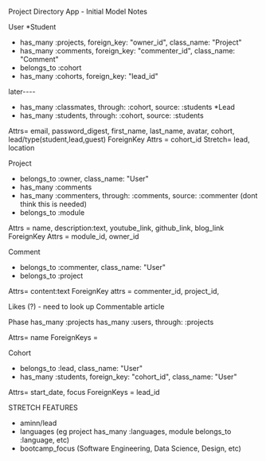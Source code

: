 Project Directory App - Initial Model Notes

User 
*Student
- has_many :projects, foreign_key: "owner_id", class_name: "Project"
- has_many :comments, foreign_key: "commenter_id", class_name: "Comment"
- belongs_to :cohort
- has_many :cohorts, foreign_key: "lead_id"


later----
- has_many :classmates, through: :cohort, source: :students
*Lead
- has_many :students, through: :cohort, source: :students

Attrs= email, password_digest, first_name, last_name, avatar, cohort, lead/type(student,lead,guest)
ForeignKey Attrs = cohort_id
Stretch= lead, location

Project 
- belongs_to :owner, class_name: "User"
- has_many :comments
- has_many :commenters, through: :comments, source: :commenter (dont think this is needed)
- belongs_to :module

Attrs = name, description:text, youtube_link, github_link, blog_link
ForeignKey Attrs = module_id, owner_id

Comment
- belongs_to :commenter, class_name: "User"
- belongs_to :project

Attrs= content:text
ForeignKey attrs = commenter_id, project_id, 

Likes (?) - need to look up Commentable article

Phase
has_many :projects
has_many :users, through: :projects

Attrs= name 
ForeignKeys = 

Cohort
- belongs_to :lead, class_name: "User"
- has_many :students, foreign_key: "cohort_id", class_name: "User"

Attrs= start_date, focus
ForeignKeys = lead_id

STRETCH FEATURES
- aminn/lead
- languages (eg project has_many :languages, module belongs_to :language, etc)
- bootcamp_focus (Software Engineering, Data Science, Design, etc)